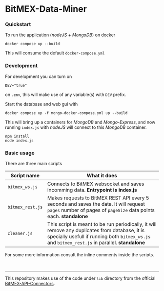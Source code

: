 # BitMEX-Data-Miner

### Quickstart
To run the application (_nodeJS_ + _MongoDB_) on docker
```
docker compose up --build
```
This will consume the default `docker-compose.yml`
&nbsp;
### Development
For development you can turn on
```
DEV="true"
```
on `.env`, this will make use of any variable(s) with `DEV` prefix.

Start the database and web gui with
```
docker compose up -f mongo-docker-compose.yml up --build
```

This will bring up a containers for _MongoDB_ and _Mongo-Express_, and now running `index.js` with _nodeJS_ will connect to this _MongoDB_ container.
```
npm install
node index.js
```

### Basic usage
There are three main scripts


| Script name         | What it does  |
| -------------       | ------------- |
| `bitmex_ws.js`      | Connects to BitMEX websocket and saves incomming data. **Entrypoint is index.js**  |
| `bitmex_rest.js`    |  Makes requests to BitMEX REST API every 5 seconds and saves the data. It will request `pages` number of pages of `pageSize` data points each. **standalone**  |
|  `cleaner.js`       |  This script is meant to be run periodically, it will remove any duplicates from database, it is specially usefull if running both `bitmex_ws.js` and `bitmex_rest.js` in parallel. **standalone** |


For some more information consult the inline comments inside the scripts.

&nbsp;
&nbsp;

---
This repository makes use of the code under `lib` directory from the official [BitMEX-API-Connectors](https://github.com/BitMEX/api-connectors/tree/master/official-ws/nodejs).
